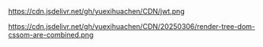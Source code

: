 https://cdn.jsdelivr.net/gh/yuexihuachen/CDN/jwt.png


https://cdn.jsdelivr.net/gh/yuexihuachen/CDN/20250306/render-tree-dom-cssom-are-combined.png


